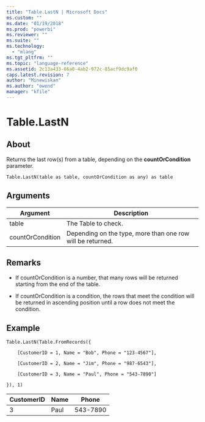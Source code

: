 ```yaml
---
title: "Table.LastN | Microsoft Docs"
ms.custom: ""
ms.date: "01/19/2018"
ms.prod: "powerbi"
ms.reviewer: ""
ms.suite: ""
ms.technology: 
  - "mlang"
ms.tgt_pltfrm: ""
ms.topic: "language-reference"
ms.assetid: 2c13a433-66a0-4ab2-972c-85acf9dc9af0
caps.latest.revision: 7
author: "Minewiskan"
ms.author: "owend"
manager: "kfile"
---
```

# Table.LastN

  
## About  
Returns the last row(s) from a table, depending on the **countOrCondition** parameter.  
  
```  
Table.LastN(table as table, countOrCondition as any) as table  
```  
  
## Arguments  
  
|Argument|Description|  
|------------|---------------|  
|table|The Table to check.|  
|countOrCondition|Depending on the type, more than one row will be returned.|  
  
## <a name="__toc360789488"></a>Remarks  
  
-   If countOrCondition is a number, that many rows will be returned starting from the end of the table.  
  
-   If countOrCondition is a condition, the rows that meet the condition will be returned in ascending position until a row does not meet the condition.  
  
## Example  
  
```  
Table.LastN(Table.FromRecords({  
  
    [CustomerID = 1, Name = "Bob", Phone = "123-4567"],  
  
    [CustomerID = 2, Name = "Jim", Phone = "987-6543"],  
  
    [CustomerID = 3, Name = "Paul", Phone = "543-7890"]  
  
}), 1)  
```  
  
|CustomerID|Name|Phone|  
|--------------|--------|---------|  
|3|Paul|543-7890|  
  

